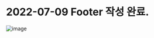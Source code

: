 # 2022-07-09 Footer 작성 완료.
![image](https://user-images.githubusercontent.com/66302122/178110235-f39466d8-e053-4d1f-8654-cdec77048b45.png)
